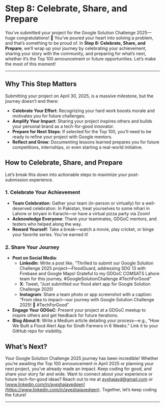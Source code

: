 # Step 8: Celebrate, Share, and Prepare

You’ve submitted your project for the Google Solution Challenge 2025—huge congratulations! 🎉 You’ve poured your heart into solving a problem, and that’s something to be proud of. In **Step 8: Celebrate, Share, and Prepare**, we’ll wrap up your journey by celebrating your achievement, sharing your story with the community, and preparing for what’s next, whether it’s the Top 100 announcement or future opportunities. Let’s make the most of this moment!

---

## Why This Step Matters
Submitting your project on April 30, 2025, is a massive milestone, but the journey doesn’t end there:

- **Celebrate Your Effort**: Recognizing your hard work boosts morale and motivates you for future challenges.
- **Amplify Your Impact**: Sharing your project inspires others and builds your personal brand as a tech-for-good innovator.
- **Prepare for Next Steps**: If selected for the Top 100, you’ll need to be ready to refine your project with Google mentors.
- **Reflect and Grow**: Documenting lessons learned prepares you for future competitions, internships, or even starting a real-world initiative.

## How to Celebrate, Share, and Prepare
Let’s break this down into actionable steps to maximize your post-submission experience.

### 1. Celebrate Your Achievement
- **Team Celebration**: Gather your team (in-person or virtually) for a well-deserved celebration. In Pakistan, treat yourselves to some nihari in Lahore or biryani in Karachi—or have a virtual pizza party via Zoom!
- **Acknowledge Everyone**: Thank your teammates, GDGoC mentors, and testers who helped along the way.
- **Reward Yourself**: Take a break—watch a movie, play cricket, or binge your favorite series. You’ve earned it!

### 2. Share Your Journey
- **Post on Social Media**:
  - **LinkedIn**: Write a post like, “Thrilled to submit our Google Solution Challenge 2025 project—FloodGuard, addressing SDG 13 with Firebase and Google Maps! Grateful to my GDGoC COMSATS Lahore team for this journey. #GoogleSolutionChallenge #TechForGood”
  - **X**: Tweet, “Just submitted our flood alert app for Google Solution Challenge 2025! 
  - **Instagram**: Share a team photo or app screenshot with a caption: “From idea to impact—our journey with Google Solution Challenge 2025! 🚀 #TechForGood”
- **Engage Your GDGoC**: Present your project at a GDGoC meetup to inspire others and get feedback for future iterations.
- **Blog About It**: Write a Medium article detailing your process—e.g., “How We Built a Flood Alert App for Sindh Farmers in 6 Weeks.” Link it to your GitHub repo for visibility.

## What’s Next?
Your Google Solution Challenge 2025 journey has been incredible! Whether you’re awaiting the Top 100 announcement in April 2025 or planning your next project, you’ve already made an impact. Keep coding for good, and share your story far and wide. Want to connect about your experience or future tech-for-good ideas? Reach out to me at [ayshajavd@gmail.com](mailto:ayshajavd@gmail.com) or [www.linkedin.com/in/ayeshajavedgen](https://www.linkedin.com/in/ayeshajavedgen). Together, let’s keep coding the future!

---